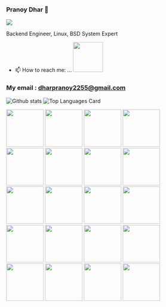 ### Pranoy Dhar 👋

![](https://komarev.com/ghpvc/?username=dharpranoy)

Backend Engineer, Linux, BSD System Expert
- 📫 How to reach me: ... 
<a href="https://www.linkedin.com/in/pranoydhar2255"><img height=80 width=80 src="https://cdn.jsdelivr.net/gh/devicons/devicon/icons/linkedin/linkedin-original.svg" /></a>
### My email : dharpranoy2255@gmail.com
![Github stats](https://github-readme-stats.vercel.app/api?username=dharpranoy&theme=highcontrast&show_icons=true&count_private=true)
![Top Languages Card](https://github-readme-stats.vercel.app/api/top-langs/?username=dharpranoy&layout=compact)

<div>
  <img height=100 width=100 src="https://cdn.jsdelivr.net/gh/devicons/devicon/icons/c/c-original.svg" /> 
  <img height=100 width=100 src="https://cdn.jsdelivr.net/gh/devicons/devicon/icons/typescript/typescript-original.svg" />
  <img height=100 width=100 src="https://cdn.jsdelivr.net/gh/devicons/devicon/icons/linux/linux-original.svg" />
  <img height=100 width=100 src="https://cdn.jsdelivr.net/gh/devicons/devicon/icons/bash/bash-original.svg" />
  <img height=100 width=100 src="https://cdn.jsdelivr.net/gh/devicons/devicon/icons/digitalocean/digitalocean-original.svg" />
  <img height=100 width=100 src="https://cdn.jsdelivr.net/gh/devicons/devicon/icons/go/go-original.svg" />
  <img height=100 width=100 src="https://cdn.jsdelivr.net/gh/devicons/devicon/icons/mysql/mysql-original.svg" />
  <img height=100 width=100 src="https://cdn.jsdelivr.net/gh/devicons/devicon/icons/microsoftsqlserver/microsoftsqlserver-plain-wordmark.svg" />
  <img height=100 width=100 src="https://cdn.jsdelivr.net/gh/devicons/devicon/icons/mongodb/mongodb-original.svg" />
  <img height=100 width=100 src="https://cdn.jsdelivr.net/gh/devicons/devicon/icons/python/python-original.svg" />
  <img height=100 width=100 src="https://cdn.jsdelivr.net/gh/devicons/devicon/icons/numpy/numpy-original.svg" />
  <img height=100 width=100 src="https://cdn.jsdelivr.net/gh/devicons/devicon/icons/pandas/pandas-original.svg" />
  <img height=100 width=100 src="https://cdn.jsdelivr.net/gh/devicons/devicon/icons/php/php-plain.svg" />
  <img height=100 width=100 src="https://cdn.jsdelivr.net/gh/devicons/devicon/icons/vim/vim-original.svg" />
  <img height=100 width=100 src="https://cdn.jsdelivr.net/gh/devicons/devicon/icons/nodejs/nodejs-original.svg" />
  <img height=100 width=100 src="https://cdn.jsdelivr.net/gh/devicons/devicon/icons/express/express-original-wordmark.svg" />
  <img height=100 width=100 src="https://cdn.jsdelivr.net/gh/devicons/devicon/icons/ssh/ssh-original-wordmark.svg" />
  <img height=100 width=100 src="https://cdn.jsdelivr.net/gh/devicons/devicon/icons/nginx/nginx-original.svg" />
  <img height=100 width=100 src="https://cdn.jsdelivr.net/gh/devicons/devicon/icons/jquery/jquery-plain-wordmark.svg" />
  <img height=100 width=100 src="https://cdn.jsdelivr.net/gh/devicons/devicon/icons/socketio/socketio-original.svg" />
</div>
    
